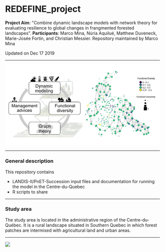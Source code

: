 # REDEFINE_project


**Project Aim**: "Combine dynamic landscape models with network theory for evaluating resilience to global changes in frangmented forested landscapes".
**Participants**: Marco Mina, Núria Aquilué, Matthew Duveneck, Marie-Josée Fortin, and Christian Messier. Repository maintained by Marco Mina

Updated on Dec 17 2019

-----------  


![](figures/projectlogo.jpg)

-------


### General description

This repository contains 
 - LANDIS-II/PnET-Succession input files and documentation for running the model in the Centre-du-Quebec 
 - R scripts to share  

-----------


### Study area

The study area is located in the administrative region of the Centre-du-Québec. It is a rural landscape situated in Southern Quebec in which forest patches are intermixed with agricultural land and urban areas. 

  
-----------

![](figures/cdq_landscape.jpg)
